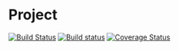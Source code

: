 # Project
[![Build Status](https://travis-ci.org/klapuch/Project.svg?branch=master)](https://travis-ci.org/klapuch/Project) [![Build status](https://ci.appveyor.com/api/projects/status/1i0trw0es7qydawd?svg=true)](https://ci.appveyor.com/project/facedown/project) [![Coverage Status](https://coveralls.io/repos/github/klapuch/Project/badge.svg?branch=master)](https://coveralls.io/github/klapuch/Project?branch=master)

